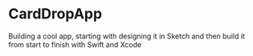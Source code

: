 # CardDropApp
Building a cool app, starting with designing it in Sketch and then build it from start to finish with Swift and Xcode
